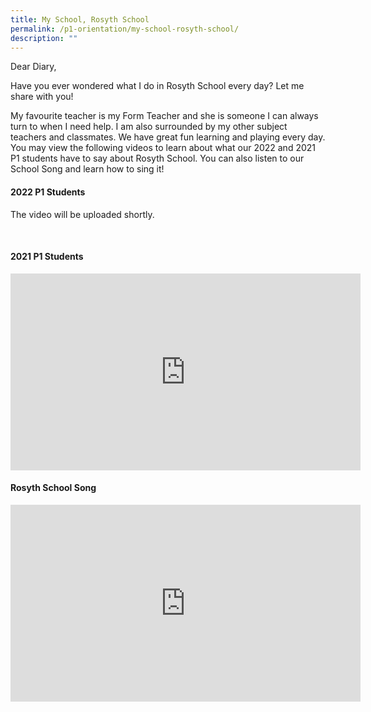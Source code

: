 ```yaml
---
title: My School, Rosyth School
permalink: /p1-orientation/my-school-rosyth-school/
description: ""
---
```

Dear Diary,  

Have you ever wondered what I do in Rosyth School every day? Let me share with you!  

My favourite teacher is my Form Teacher and she is someone I can always turn to when I need help. I am also surrounded by my other subject teachers and classmates. We have great fun learning and playing every day. You may view the following videos to learn about what our 2022 and 2021 P1 students have to say about Rosyth School. You can also listen to our School Song and learn how to sing it!

#### 2022 P1 Students

The video will be uploaded shortly.

<br>

#### 2021 P1 Students

<iframe width="560" height="315" src="https://www.youtube.com/embed/Ads6e9ZTTVI" title="YouTube video player" frameborder="0" allow="accelerometer; autoplay; clipboard-write; encrypted-media; gyroscope; picture-in-picture" allowfullscreen></iframe>

<br>

#### Rosyth School Song

<iframe width="560" height="315" src="https://www.youtube.com/embed/r0EfjVlKmfQ" title="YouTube video player" frameborder="0" allow="accelerometer; autoplay; clipboard-write; encrypted-media; gyroscope; picture-in-picture" allowfullscreen></iframe>